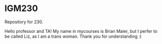# IGM230
Repository for 230. 

Hello professor and TA!
My name in mycourses is Brian Maier, but I perfer to be called Liz, as I am a trans woman. 
Thank you for understanding :)
